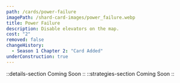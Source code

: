 ```yaml
---
path: /cards/power-failure
imagePath: /shard-card-images/power_failure.webp
title: Power Failure
description: Disable elevators on the map.
cost: "2"
removed: false
changeHistory:
  - Season 1 Chapter 2: "Card Added"
underConstruction: true
---
```

::details-section
Coming Soon
::
::strategies-section
Coming Soon
::